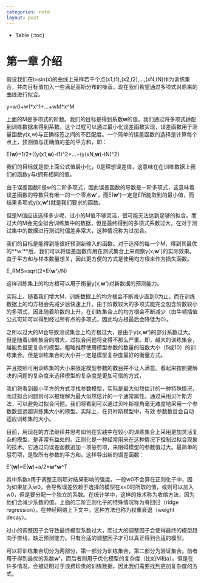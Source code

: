 ```yaml
---
categories: note
layout: post
---
```


- Table
{:toc}

# 第一章 介绍

假设我们在t=sin(x)的曲线上采样若干个点(x1,t1),(x2,t2),...,(xN,tN)作为训练集合，并向目标值加入一些满足高斯分布的噪音。现在我们希望通过多项式对原来的曲线进行拟合。

y=w0+w1\*x^1+...+wM\*x^M

上面的M是多项式的阶数。我们的目标是得到系数**w**的值。我们通过将多项式适配到训练数据来得到系数。这个过程可以通过最小化误差函数实现，误差函数用于测量函数y(x,w)与正确标签之间的不匹配度。一个简单的误差函数的选择是计算每个点上，预测值与正确值的差的平方和，即：

E(**w**)=1/2\*((y(x1,**w**)-t1)^2+...+(y(xN,**w**)-tN)^2)

我们的目标就是使上面公式值最小化，0是理想误差值，这意味在在训练数据上我们的函数y与t拥有相同的值。

由于误差函数E是w的二阶多项式，因此误差函数的导数是一阶多项式，这意味着误差函数的导数只有唯一的一个零点**w'**，而E(**w'**)一定是E所能取到的最小值，而结果多项式y(x,**w'**)就是我们要求的函数。

但是M值应该选择多少呢，过小的M值不够灵活，很可能无法达到足够的拟合。而过大的M会完全拟合训练集中的数据，但是最终得到的多项式系数过大，在对于测试集中的数据进行测试时偏差非常大，这种情况称为过拟合。

我们的目标是能得到能很好预测新输入的函数。对于选择的每一个M，得到其最优的**w'**后，我们可以将误差函数作用在测试集合上来观察y(x,**w'**)的实际效果。由于平方和与样本数量想关，因此更方便的方式是使用均方根来作为损失函数。

E_RMS=sqrt(2\*E(**w'**)/N)

这样训练集上的均方根可以用于衡量y(x,**w'**)对新数据的预测能力。

实际上，随着我们增大M，训练数据上的均方根会不断减少直到0为止，而在训练数据上的均方根会先减少后快速上升。由于阶数较大的多项式能完全包含阶数较小的多项式，因此随着阶数的上升，在训练集合上的均方根会不断减少（由牛顿插值公式可知可以得到经过所有点的多项式，因此均方根最后会降低为0）。

之所以过大的M会导致测试集合上均方根过大，是由于y(x,**w'**)的部分系数过大。但是随着训练集合的增大，过拟合问题将变得不那么严重。即，越大的训练集合，越能负担更复杂的模型。粗略推荐使用模型参数的数量的倍数大小（5或10）的训练集合。但是训练集合的大小并一定是模型复杂度最好的衡量方式。

并且按照可用训练集的大小来限定模型参数的数目并不让人满意。看起来按照要解决的问题的复杂度来选择模型的复杂度是更加可信的方式，

我们将看到最小平方的方式寻找参数模型，实际是最大似然估计的一种特殊情况，而过拟合问题则可以被理解为最大似然估计的一个通常属性。通过采用贝叶斯方法，可以避免过拟合问题。我们将看到可以通过贝叶斯视角毫无难度地采用一个参数数目远超训练集大小的模型。实际上，在贝叶斯模型中，有效 参数数目会自动适应训练集的大小。

目前，用现在的方法继续并思考如何在实践中在较小的训练集合上采用更加灵活复杂的模型，是非常有益处的。正则化是一种经常用来在这种情况下控制过拟合现象的技术。它通过向误差函数追加一项惩罚项，来阻碍模型的参数值过大。最简单的惩罚项，是取所有参数的平方和。这样导出新的误差函数：

E'(**w**)=E(**w**)+a/2\***w**\***w**^T

其中系数a用于调整正则项对结果影响的强度。一般w0不会算在正则化子中，因为如果加入w0，会导致误差依赖于选择的模型在x=0时所取的值，或则可以加入w0，但是要分配一个独立的系数。在统计学中，这样的技术称为收缩方法，因为他们会减少系数的值。上面的二阶正则化子的特殊情况称为脊回归（ridge regression）。在神经网络上下文中，这种方法也称为权重衰退（weight decay）。

过小的调整因子会导致最终模型系数过大，而过大的调整因子会使得最终的模型趋向于直线，缺乏预测能力。只有合适的调整因子才可以真正得到合适的模型。

可以将训练集合切分为两部分，第一部分为训练集合，第二部分为验证集合。前者用于得到最优的系数**w'**，而后者则用于优化模型的复杂度（比如M和a）。但是在许多情况，会被证明过于浪费珍贵的训练数据，因此我们需要找到更加复杂度的方式。